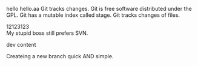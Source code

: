 hello
hello.aa
Git tracks changes.
Git is free software distributed under the GPL.
Git has a mutable index called stage.
Git tracks changes of files.


12123123	
My stupid boss still prefers SVN.


dev content

Createing a new branch quick AND simple.
